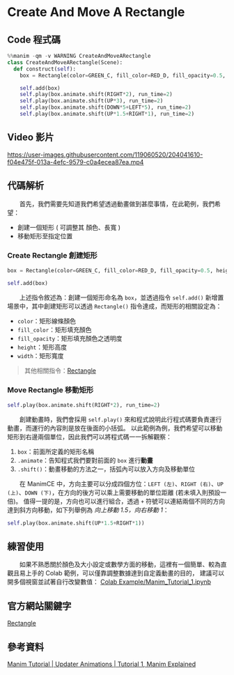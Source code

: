 # Create And Move A Rectangle
## Code 程式碼
```python
%%manim -qm -v WARNING CreateAndMoveARectangle
class CreateAndMoveARectangle(Scene):
  def construct(self):
    box = Rectangle(color=GREEN_C, fill_color=RED_D, fill_opacity=0.5, height=1, width=1)

    self.add(box)
    self.play(box.animate.shift(RIGHT*2), run_time=2)
    self.play(box.animate.shift(UP*3), run_time=2)
    self.play(box.animate.shift(DOWN*5+LEFT*5), run_time=2)
    self.play(box.animate.shift(UP*1.5+RIGHT*1), run_time=2)
```
## Video 影片
https://user-images.githubusercontent.com/119060520/204041610-f04e475f-013a-4efc-9579-c0a4ecea87ea.mp4

## 代碼解析
&emsp;&emsp;首先，我們需要先知道我們希望透過動畫做到甚麼事情，在此範例，我們希望：
* 創建一個矩形 ( 可調整其 顏色、長寬 )
* 移動矩形至指定位置

### Create Rectangle 創建矩形
```python
box = Rectangle(color=GREEN_C, fill_color=RED_D, fill_opacity=0.5, height=1, width=1)

self.add(box)
```
&emsp;&emsp;上述指令敘述為：創建一個矩形命名為 `box`，並透過指令 `self.add()` 新增置場景中，其中創建矩形可以透過 `Rectangle()` 指令達成，而矩形的相關設定為：
* `color`：矩形線條顏色
* `fill_color`：矩形填充顏色
* `fill_opacity`：矩形填充顏色之透明度
* `height`：矩形高度
* `width`：矩形寬度
> 其他相關指令：[Rectangle](https://docs.manim.community/en/stable/reference/manim.mobject.geometry.polygram.Rectangle.html?highlight=Rectangle)

### Move Rectangle 移動矩形
```python
self.play(box.animate.shift(RIGHT*2), run_time=2)
```
&emsp;&emsp;創建動畫時，我們會採用 `self.play()` 來和程式說明此行程式碼要負責運行動畫，而運行的內容則是放在後面的小括弧。
以此範例為例，我們希望可以移動矩形到右邊兩個單位，因此我們可以將程式碼一一拆解觀察：
1. `box`：前面所定義的矩形名稱
2. `.animate`：告知程式我們要對前面的 `box` 進行**動畫**
3. `.shift()`：動畫移動的方法之一，括弧內可以放入方向及移動單位

&emsp;&emsp;在 ManimCE 中，方向主要可以分成四個方位：`LEFT (左)`、`RIGHT (右)`、`UP (上)`、`DOWN (下)`，在方向的後方可以乘上需要移動的單位距離 (若未填入則預設一倍)。
值得一提的是，方向也可以進行組合，透過 `+` 符號可以連結兩個不同的方向達到斜方向移動，如下列舉例為 *向上移動 1.5，向右移動 1*：
```python
self.play(box.animate.shift(UP*1.5+RIGHT*1))
```

## 練習使用
&emsp;&emsp;如果不熟悉關於顏色及大小設定或數學方面的移動，這裡有一個簡單、較為直觀且易上手的 Colab 範例，可以僅靠調整數據達到自定義動畫的目的，
建議可以開多個視窗並試著自行改變數值：
[Colab Example/Manim_Tutorial_1.ipynb](https://github.com/JIA-WEI-LI/ManimCE-Learning/blob/d02088c48a90b9f835a4e489a1efefef38d904db/Colab%20Example/Manim_Tutorial_1.ipynb)

## 官方網站關鍵字
[Rectangle](https://docs.manim.community/en/stable/reference/manim.mobject.geometry.polygram.Rectangle.html?highlight=Rectangle)

## 參考資料
[Manim Tutorial | Updater Animations | Tutorial 1, Manim Explained](https://www.youtube.com/watch?v=MOv6yN7b2aI)
